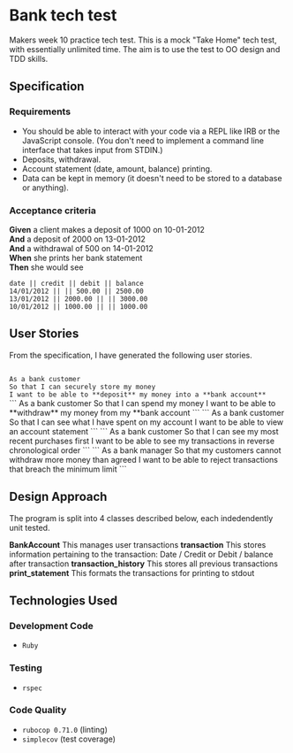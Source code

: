# Bank tech test

Makers week 10 practice tech test. This is a mock "Take Home" tech test, with essentially unlimited time. The aim is to use the test to OO design and TDD skills.

## Specification

### Requirements

* You should be able to interact with your code via a REPL like IRB or the JavaScript console.  (You don't need to implement a command line interface that takes input from STDIN.)
* Deposits, withdrawal.
* Account statement (date, amount, balance) printing.
* Data can be kept in memory (it doesn't need to be stored to a database or anything).

### Acceptance criteria

**Given** a client makes a deposit of 1000 on 10-01-2012  
**And** a deposit of 2000 on 13-01-2012  
**And** a withdrawal of 500 on 14-01-2012  
**When** she prints her bank statement  
**Then** she would see

```
date || credit || debit || balance
14/01/2012 || || 500.00 || 2500.00
13/01/2012 || 2000.00 || || 3000.00
10/01/2012 || 1000.00 || || 1000.00
```

## User Stories

From the specification, I have generated the following user stories. 

<code>
As a bank customer
So that I can securely store my money
I want to be able to **deposit** my money into a **bank account**
</code>
```
As a bank customer
So that I can spend my money
I want to be able to **withdraw** my money from my **bank account
```
```
As a bank customer
So that I can see what I have spent on my account
I want to be able to view an account statement
```
```
As a bank customer
So that I can see my most recent purchases first
I want to be able to see my transactions in reverse chronological order
```
```
As a bank manager
So that my customers cannot withdraw more money than agreed
I want to be able to reject transactions that breach the minimum limit
```

## Design Approach

The program is split into 4 classes described below, each indedendently unit tested.  

**BankAccount** This manages user transactions
**transaction** This stores information pertaining to the transaction: Date / Credit or Debit / balance after transaction
**transaction_history** This stores all previous transactions
**print_statement** This formats the transactions for printing to stdout


## Technologies Used

### Development Code

* ```Ruby```

### Testing

* ```rspec```

### Code Quality

* ```rubocop 0.71.0``` (linting)
* ```simplecov``` (test coverage)